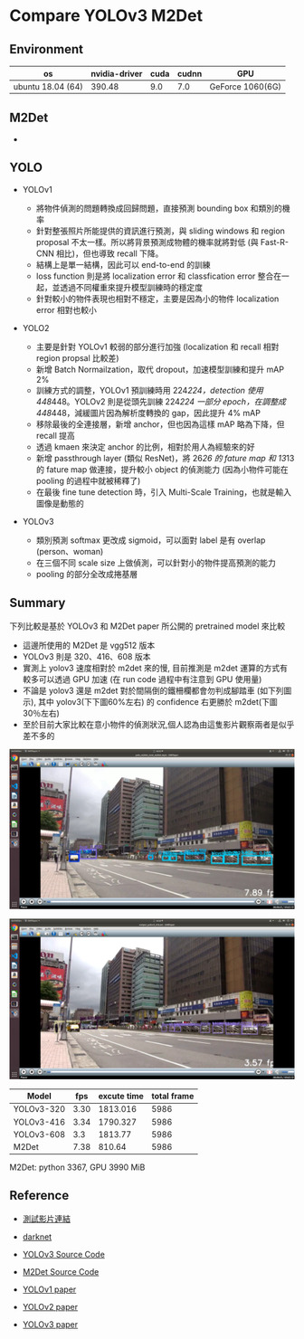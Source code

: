 # Compare YOLOv3 M2Det

## Environment

| os | nvidia-driver | cuda | cudnn | GPU |
| --- | --- | --- | --- |--- |
| ubuntu 18.04 (64) | 390.48 | 9.0 | 7.0 | GeForce 1060(6G) |

## M2Det

-

## YOLO

- YOLOv1
    - 將物件偵測的問題轉換成回歸問題，直接預測 bounding box 和類別的機率
    - 針對整張照片所能提供的資訊進行預測，與 sliding windows 和 region proposal 不太一樣。所以將背景預測成物體的機率就將對低 (與 Fast-R-CNN 相比)，但也導致 recall 下降。
    - 結構上是單一結構，因此可以 end-to-end 的訓練
    - loss function 則是將 localization error 和 classfication error 整合在一起，並透過不同權重來提升模型訓練時的穩定度
    - 針對較小的物件表現也相對不穩定，主要是因為小的物件 localization error 相對也較小

- YOLO2
    - 主要是針對 YOLOv1 較弱的部分進行加強 (localization 和 recall 相對 region propsal 比較差)
    - 新增 Batch Normailzation，取代 dropout，加速模型訓練和提升 mAP 2%
    - 訓練方式的調整，YOLOv1 預訓練時用 224*224，detection 使用 448*448。YOLOv2 則是從頭先訓練 224*224 一部分 epoch，在調整成 448*448，減緩圖片因為解析度轉換的 gap，因此提升 4% mAP
    - 移除最後的全連接層，新增 anchor，但也因為這樣 mAP 略為下降，但 recall 提高
    - 透過 kmaen 來決定 anchor 的比例，相對於用人為經驗來的好
    - 新增 passthrough layer (類似 ResNet)，將 26*26 的 fature map 和 13*13 的 fature map 做連接，提升較小 object 的偵測能力 (因為小物件可能在 pooling 的過程中就被稀釋了)
    - 在最後 fine tune detection 時，引入 Multi-Scale Training，也就是輸入圖像是動態的

- YOLOv3
    - 類別預測 softmax 更改成 sigmoid，可以面對 label 是有 overlap (person、woman)
    - 在三個不同 scale size 上做偵測，可以針對小的物件提高預測的能力
    - pooling 的部分全改成捲基層

## Summary

下列比較是基於 YOLOv3 和 M2Det paper 所公開的 pretrained model 來比較

- 這邊所使用的 M2Det 是 vgg512 版本
- YOLOv3 則是 320、416、608 版本
- 實測上 yolov3 速度相對於 m2det 來的慢, 目前推測是 m2det 運算的方式有較多可以透過 GPU 加速 (在 run code 過程中有注意到 GPU 使用量)
- 不論是 yolov3 還是 m2det 對於間隔倒的鐵柵欄都會勿判成腳踏車 (如下列圖示), 其中 yolov3(下下圖60%左右) 的 confidence 右更勝於 m2det(下圖30％左右)
- 至於目前大家比較在意小物件的偵測狀況,個人認為由這隻影片觀察兩者是似乎差不多的

![](img/m2det.png)

![](img/yolov3.png)


| Model | fps | excute time | total frame |
| --- | --- | --- | --- |
| YOLOv3-320 | 3.30 | 1813.016 | 5986 |
| YOLOv3-416 | 3.34 | 1790.327 | 5986 |
| YOLOv3-608 | 3.3 | 1813.77 | 5986 |
| M2Det | 7.38 | 810.64 | 5986 |

M2Det: python 3367, GPU 3990 MiB

## Reference

- [測試影片連結](https://www.youtube.com/watch?v=yzFcXUO0HTA)

- [darknet](https://github.com/pjreddie/darknet)

- [YOLOv3 Source Code](https://github.com/iArunava/YOLOv3-Object-Detection-with-OpenCV)

- [M2Det Source Code](https://github.com/qijiezhao/M2Det)

- [YOLOv1 paper](https://www.cv-foundation.org/openaccess/content_cvpr_2016/papers/Redmon_You_Only_Look_CVPR_2016_paper.pdf)

- [YOLOv2 paper](http://openaccess.thecvf.com/content_cvpr_2017/papers/Redmon_YOLO9000_Better_Faster_CVPR_2017_paper.pdf)

- [YOLOv3 paper](https://pjreddie.com/media/files/papers/YOLOv3.pdf)